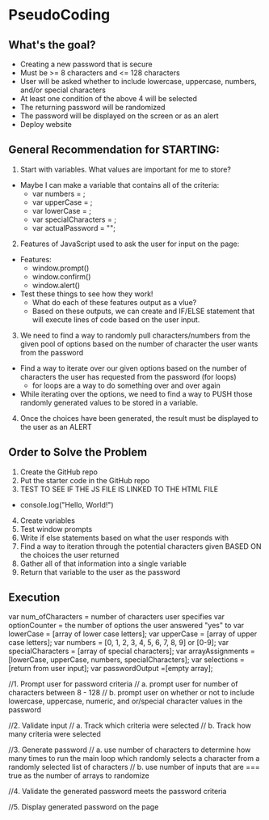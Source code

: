 # PseudoCoding

## What's the goal?
* Creating a new password that is secure
* Must be >= 8 characters and <= 128 characters
* User will be asked whether to include lowercase, uppercase, numbers, and/or special characters
* At least one condition of the above 4 will be selected
* The returning password will be randomized
* The password will be displayed on the screen or as an alert
* Deploy website

## General Recommendation for STARTING:
1) Start with variables. What values are important for me to store?
* Maybe I can make a variable that contains all of the criteria:
    - var numbers = ;
    - var upperCase = ;
    - var lowerCase = ;
    - var specialCharacters = ;
    - var actualPassword = "";

2) Features of JavaScript used to ask the user for input on the page:
* Features:
    - window.prompt()
    - window.confirm()
    - window.alert()
* Test these things to see how they work!
    - What do each of these features output as a vlue?
    - Based on these outputs, we can create and IF/ELSE statement that will execute lines of code based on the user input.

3) We need to find a way to randomly pull characters/numbers from the given pool of options based on the number of character the user wants from the password
* Find a way to iterate over our given options based on the number of characters the user has requested from the password (for loops)
    - for loops are a way to do something over and over again
* While iterating over the options, we need to find a way to PUSH those randomly generated values to be stored in a variable.

4) Once the choices have been generated, the result must be displayed to the user as an ALERT

## Order to Solve the Problem
1) Create the GitHub repo
2) Put the starter code in the GitHub repo
3) TEST TO SEE IF THE JS FILE IS LINKED TO THE HTML FILE
* console.log("Hello, World!")
4) Create variables
5) Test window prompts
6) Write if else statements based on what the user responds with
7) Find a way to iteration through the potential characters given BASED ON the choices the user returned
8) Gather all of that information into a single variable
9) Return that variable to the user as the password

## Execution
var num_ofCharacters = number of characters user specifies
var optionCounter = the number of options the user answered "yes" to
var lowerCase = [array of lower case letters];
var upperCase = [array of upper case letters];
var numbers = [0, 1, 2, 3, 4, 5, 6, 7, 8, 9] or [0-9];
var specialCharacters = [array of special characters];
var arrayAssignments = [lowerCase, upperCase, numbers, specialCharacters];
var selections = [return from user input];
var passwordOutput =[empty array];

//1. Prompt user for password criteria
//  a. prompt user for number of characters between 8 - 128
//  b. prompt user on whether or not to include lowercase, uppercase, numeric, and or/special character values in the password

//2. Validate input
//  a. Track which criteria were selected
//  b. Track how many criteria were selected

//3. Generate password
//  a. use number of characters to determine how many times to run the main loop which randomly selects a character from a randomly selected list of characters
//  b. use number of inputs that are === true as the number of arrays to randomize


//4. Validate the generated password meets the password criteria

//5. Display generated password on the page
